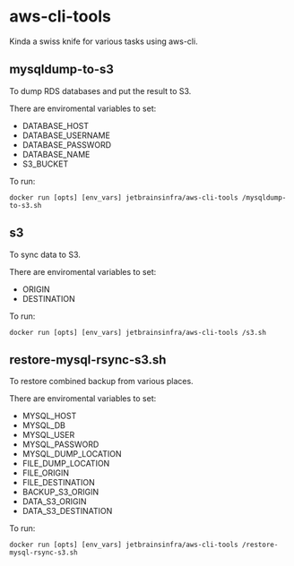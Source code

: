 # aws-cli-tools

Kinda a swiss knife for various tasks using aws-cli.

## mysqldump-to-s3

To dump RDS databases and put the result to S3.

There are enviromental variables to set:
* DATABASE_HOST
* DATABASE_USERNAME
* DATABASE_PASSWORD
* DATABASE_NAME
* S3_BUCKET

To run:
```
docker run [opts] [env_vars] jetbrainsinfra/aws-cli-tools /mysqldump-to-s3.sh 
```

## s3

To sync data to S3.

There are enviromental variables to set:
* ORIGIN
* DESTINATION

To run:
```
docker run [opts] [env_vars] jetbrainsinfra/aws-cli-tools /s3.sh 
```

## restore-mysql-rsync-s3.sh

To restore combined backup from various places.

There are enviromental variables to set:
* MYSQL_HOST
* MYSQL_DB
* MYSQL_USER
* MYSQL_PASSWORD
* MYSQL_DUMP_LOCATION
* FILE_DUMP_LOCATION
* FILE_ORIGIN
* FILE_DESTINATION
* BACKUP_S3_ORIGIN
* DATA_S3_ORIGIN
* DATA_S3_DESTINATION

To run:
```
docker run [opts] [env_vars] jetbrainsinfra/aws-cli-tools /restore-mysql-rsync-s3.sh 
```
